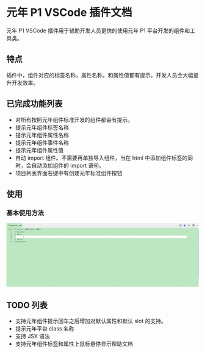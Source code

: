 # 元年 P1 VSCode 插件文档

元年 P1 VSCode 插件用于辅助开发人员更快的使用元年 P1 平台开发的组件和工具类。

## 特点

插件中，组件对应的标签名称，属性名称，和属性值都有提示。开发人员会大幅提升开发效率。

## 已完成功能列表

- 对所有按照元年组件标准开发的组件都会有提示。
- 提示元年组件标签名称
- 提示元年组件属性名称
- 提示元年组件事件名称
- 提示元年组件属性值
- 自动 import 组件。不需要再单独导入组件，当在 html 中添加组件标签的同时，会自动添加组件的 import 语句。
- 项目列表界面右键中有创建元年标准组件按钮

## 使用

### 基本使用方法

![Usage Sample](/images/usage_sample.gif)

## TODO 列表

- 支持元年组件提示回车之后增加对默认属性和默认 slot 的支持。
- 提示元年平台 class 名称
- 支持 JSX 语法
- 支持元年组件标签和属性上鼠标悬停显示帮助文档
